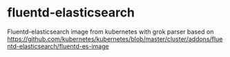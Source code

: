 # fluentd-elasticsearch
Fluentd-elasticsearch image from kubernetes with grok parser based on https://github.com/kubernetes/kubernetes/blob/master/cluster/addons/fluentd-elasticsearch/fluentd-es-image
